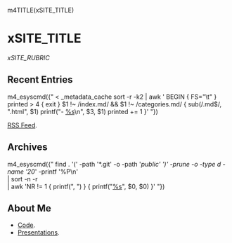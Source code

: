 m4TITLE(xSITE_TITLE)

# xSITE_TITLE

<em>xSITE_RUBRIC</em>

## Recent Entries

m4_esyscmd({"
< _metadata_cache sort -r -k2 | awk '
    BEGIN { FS="\t" }
    printed > 4 { exit }
    $1 !~ /index.md/ && $1 !~ /categories.md/ {
        sub(/\.md$/, ".html", $1)
        printf("- [%s](/%s)\n", $3, $1)
        printed += 1
    }'
"})

[RSS Feed](/rss.xml).

## Archives

m4_esyscmd({"
find . '(' -path '*.git' -o -path '*public' ')' -prune -o -type d -name '20*' -printf '%P\n' \
    | sort -n -r \
    | awk 'NR != 1 { printf(", ") } { printf("[%s](%s)", $0, $0) }'
"})

## About Me

* [Code](https://github.com/whiteinge/).
* [Presentations](https://github.com/whiteinge/presentations/#readme).
